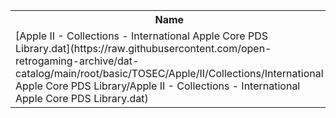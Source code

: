 <table>
<tr><th>Name</th><th>Size</th></tr>
<tr><td>[Apple II - Collections - International Apple Core PDS Library.dat](https://raw.githubusercontent.com/open-retrogaming-archive/dat-catalog/main/root/basic/TOSEC/Apple/II/Collections/International Apple Core PDS Library/Apple II - Collections - International Apple Core PDS Library.dat)</td><td>1009</td></tr>
</table>

